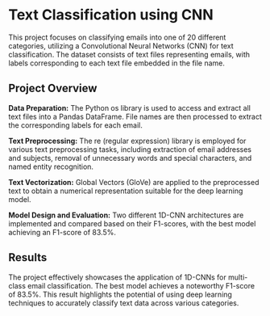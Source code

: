 # Text Classification using CNN

This project focuses on classifying emails into one of 20 different categories, utilizing a Convolutional Neural Networks (CNN) for text classification. The dataset consists of text files representing emails, with labels corresponding to each text file embedded in the file name.

## Project Overview
**Data Preparation:** The Python os library is used to access and extract all text files into a Pandas DataFrame. File names are then processed to extract the corresponding labels for each email.

**Text Preprocessing:** The re (regular expression) library is employed for various text preprocessing tasks, including extraction of email addresses and subjects, removal of unnecessary words and special characters, and named entity recognition.

**Text Vectorization:** Global Vectors (GloVe) are applied to the preprocessed text to obtain a numerical representation suitable for the deep learning model.

**Model Design and Evaluation:** Two different 1D-CNN architectures are implemented and compared based on their F1-scores, with the best model achieving an F1-score of 83.5%.

## Results
The project effectively showcases the application of 1D-CNNs for multi-class email classification. The best model achieves a noteworthy F1-score of 83.5%. This result highlights the potential of using deep learning techniques to accurately classify text data across various categories.
